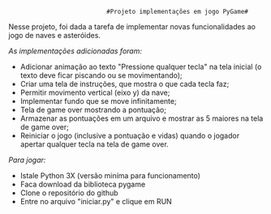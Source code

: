                                #Projeto implementações em jogo PyGame#
Nesse projeto, foi dada a tarefa de implementar novas funcionalidades ao jogo de naves e asteróides.


*As implementações adicionadas foram:*
  - Adicionar animação ao texto "Pressione qualquer tecla" na tela inicial (o texto deve ficar piscando ou se movimentando);
  - Criar uma tela de instruções, que mostra o que cada tecla faz;
  - Permitir movimento vertical (eixo y) da nave;
  - Implementar fundo que se move infinitamente;
  - Tela de game over mostrando a pontuação;
  - Armazenar as pontuações em um arquivo e mostrar as 5 maiores na tela de game over;
  - Reiniciar o jogo (inclusive a pontuação e vidas) quando o jogador apertar qualquer tecla na tela de game over.


*Para jogar:*
  - Istale Python 3X (versão miníma para funcionamento)
  - Faca download da biblioteca pygame
  - Clone o repositório do github
  - Entre no arquivo "iniciar.py" e clique em RUN
